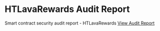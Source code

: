 # HTLavaRewards Audit Report
Smart contract security audit report - HTLavaRewards
[View Audit Report](https://github.com/Lava-Swap/HTLavaRewards-audit-report/blob/main/Smart%20contract%20security%20audit%20report%20-%20HTLavaRewards.pdf)
